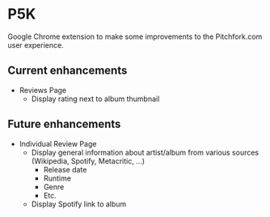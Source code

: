 # P5K
Google Chrome extension to make some improvements to the Pitchfork.com user experience.

## Current enhancements
- Reviews Page
  - Display rating next to album thumbnail

## Future enhancements
- Individual Review Page
  - Display general information about artist/album from various sources (Wikipedia, Spotify, Metacritic, ...)
    - Release date
    - Runtime
    - Genre
    - Etc.
  - Display Spotify link to album
